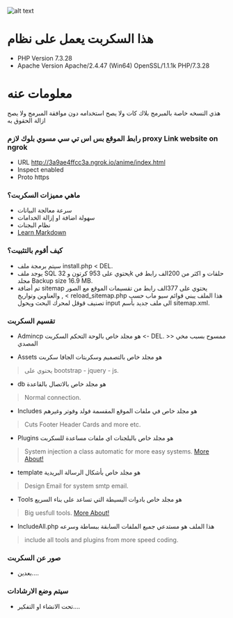 ![alt text](https://i.pinimg.com/originals/77/2e/b2/772eb2ca52588db2ced8cf9f98e9b51c.jpg)



# هذا السكربت يعمل على نظام #
* PHP Version 7.3.28
* Apache Version	Apache/2.4.47 (Win64) OpenSSL/1.1.1k PHP/7.3.28


# معلومات عنه #

هذي النسخه خاصة بالمبرمج بلاك كات ولا يصح استخدامه دون موافقة المبرمج ولا يصح ازالة الحقوق به



###  رابط الموقع بس اس تي سي مسوي بلوك لازم proxy Link website on ngrok ###
* URL	http://3a9ae4ffcc3a.ngrok.io/anime/index.html
* Inspect	enabled
* Proto	https



### ماهي مميزات السكربت؟ ###

* سرعة معالجة البيانات
* سهولة اضافة او إزالة الخدامات
* نظام البجنات
* [Learn Markdown](https://bitbucket.org/tutorials/markdowndemo)



### كيف أقوم بالتثبيت؟ ###



* سيتم برمجة ملف install.php < DEL.
* يوجد ملف SQL يحتوي على 953 كرتون و 32k حلقات و اكثر من 200الف رابط في مجلد Backup size 16.9 MB.
* تم أضافة sitemap يحتوي على 377الف رابط من تقسيمات الموقع مع الصور والعناوين وتواريخ ,
< reload_sitemap.php هذا الملف يبني قوائم سيو ماب حسب تصنيف قوقل لمحرك البحث ويحول input الى ملف جديد بأسم sitemap.xml.



### تقسيم السكربت ###

* Admincp هو مجلد خاص بالوحة التحكم السكربت <- DEL. >> ممسوح بسبب مخي المصدي


* Assets هو مجلد خاص بالتصميم وسكربتات الجافا سكربت
> يحتوي على bootstrap - jquery - js.



* db هو مجلد خاص بالاتصال بالقاعدة
> Normal connection.



* Includes هو مجلد خاص في ملفات الموقع المقسمة فولد وفوتر وغيرهم
> Cuts Footer Header Cards and more etc.



* Plugins هو مجلد خاص بالبلجنات اي ملفات مساعدة للسكربت
> System injection a class automatic for more easy systems.
> [More About!](https://github.com/blackcatq82/anime/tree/origin/Plugins)



* template هو مجلد خاص بأشكال الرسالة البريدية
> Design Email for system smtp email.



* Tools هو مجلد خاص بادوات البسيطة التي تساعد على بناء السريع
> Big uesfull tools.
> [More About!](https://github.com/blackcatq82/anime/tree/origin/Tools)



* IncludeAll.php هذا الملف هو مستدعي جميع الملفات السابقة ببساطة وسرعه
> include all tools and plugins from more speed coding.



### صور عن السكربت ###
* بعدين....


### سيتم وضع الارشادات ###
* تحت الانشاء او التفكير....
